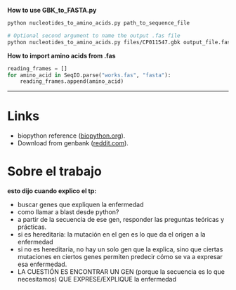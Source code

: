 **How to use GBK_to_FASTA.py**
```bash
python nucleotides_to_amino_acids.py path_to_sequence_file

# Optional second argument to name the output .fas file
python nucleotides_to_amino_acids.py files/CP011547.gbk output_file.fas
```

**How to import amino acids from .fas**
```python
reading_frames = []
for amino_acid in SeqIO.parse("works.fas", "fasta"):
    reading_frames.append(amino_acid)
```


---

# Links
* biopython reference ([biopython.org](http://biopython.org/DIST/docs/tutorial/Tutorial.html)).
* Download from genbank ([reddit.com](https://www.reddit.com/r/bioinformatics/comments/5h4qnc/what_is_the_best_way_to_download_genbank_data/)).

# Sobre el trabajo

**esto dijo cuando explico el tp:**
* buscar genes que expliquen la enfermedad
* como llamar a blast desde python?
* a partir de la secuencia de ese gen, responder las preguntas teóricas y prácticas.
* si es hereditaria: la mutación en el gen es lo que da el origen a la enfermedad
* si no es hereditaria, no hay un solo gen que la explica, sino que ciertas mutaciones en ciertos genes permiten predecir cómo se va a expresar esa enfermedad. 
* LA CUESTIÓN ES ENCONTRAR UN GEN (porque la secuencia es lo que necesitamos) QUE EXPRESE/EXPLIQUE la enfermedad





